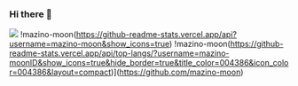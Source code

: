 ### Hi there 👋

<!--
**mazino-moon/mazino-moon** is a ✨ _special_ ✨ repository because its `README.md` (this file) appears on your GitHub profile.

Here are some ideas to get you started:

- 🔭 I’m currently working on ...
- 🌱 I’m currently learning ...
- 👯 I’m looking to collaborate on ...
- 🤔 I’m looking for help with ...
- 💬 Ask me about ...
- 📫 How to reach me: ...
- 😄 Pronouns: ...
- ⚡ Fun fact: ...
-->

<a href="#" target="_blank"><img src="https://img.shields.io/badge/xxx-FFFF?style=flat-square&logo=Facebook&logoColor=white"/></a>
!mazino-moon(https://github-readme-stats.vercel.app/api?username=mazino-moon&show_icons=true)
!mazino-moon(https://github-readme-stats.vercel.app/api/top-langs/?username=mazino-moonID&show_icons=true&hide_border=true&title_color=004386&icon_color=004386&layout=compact)](https://github.com/mazino-moon)
